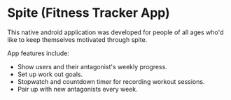 # Spite (Fitness Tracker App)

This native android application was developed for people of all ages who'd like to keep themselves motivated through spite.

App features include: 
- Show users and their antagonist's weekly progress.
- Set up work out goals.
- Stopwatch and countdown timer for recording workout sessions.
- Pair up with new antagonists every week.
